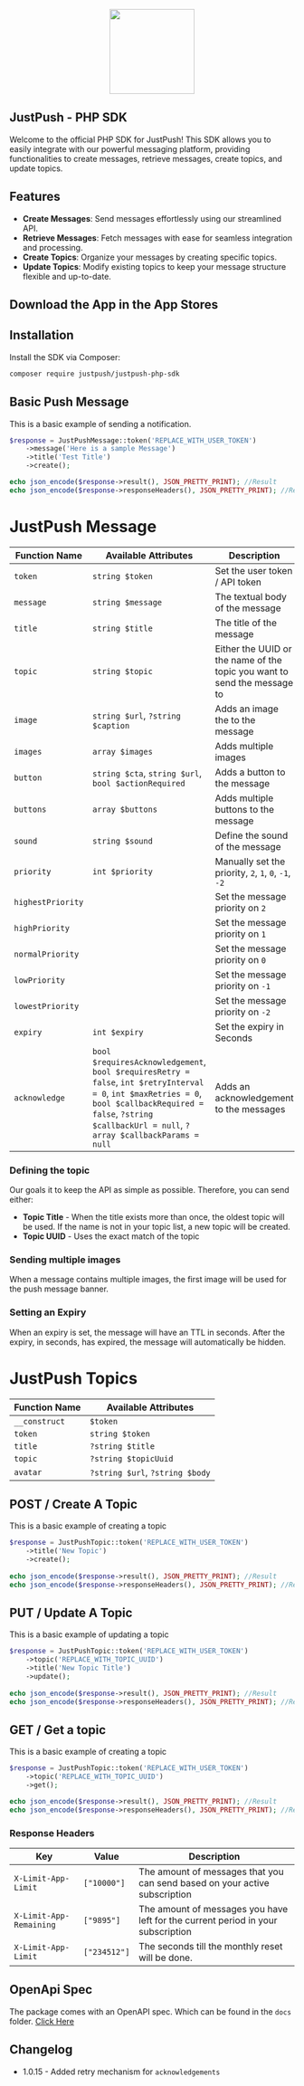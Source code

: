 <p align="center"><img src="https://cdn.justpush.io/core/app%20icon_nobackground.svg" width="150" height="auto"></p>

## JustPush - PHP SDK

Welcome to the official PHP SDK for JustPush! This SDK allows you to easily integrate with our powerful messaging platform, providing functionalities to create messages, retrieve messages, create topics, and update topics.

## Features

- **Create Messages**: Send messages effortlessly using our streamlined API.
- **Retrieve Messages**: Fetch messages with ease for seamless integration and processing.
- **Create Topics**: Organize your messages by creating specific topics.
- **Update Topics**: Modify existing topics to keep your message structure flexible and up-to-date.

## Download the App in the App Stores

## Installation

Install the SDK via Composer:

```bash
composer require justpush/justpush-php-sdk

```
## Basic Push Message
This is a basic example of sending a notification. 
````php
$response = JustPushMessage::token('REPLACE_WITH_USER_TOKEN')
    ->message('Here is a sample Message')
    ->title('Test Title')
    ->create();

echo json_encode($response->result(), JSON_PRETTY_PRINT); //Result
echo json_encode($response->responseHeaders(), JSON_PRETTY_PRINT); //Response Headers
````

# JustPush Message

| Function Name           | Available Attributes                                                                                                                                                                                              | Description                                                              |
|-------------------------|-------------------------------------------------------------------------------------------------------------------------------------------------------------------------------------------------------------------|--------------------------------------------------------------------------|
| `token`                 | `string $token`                                                                                                                                                                                                   | Set the user token / API token                                           |
| `message`               | `string $message`                                                                                                                                                                                                 | The textual body of the message                                          |
| `title`                 | `string $title`                                                                                                                                                                                                   | The title of the message                                                 |
| `topic`                 | `string $topic`                                                                                                                                                                                                   | Either the UUID or the name of the topic you want to send the message to |
| `image`                 | `string $url`, `?string $caption`                                                                                                                                                                                 | Adds an image the to the message                                         |
| `images`                | `array $images`                                                                                                                                                                                                   | Adds multiple images                                                     
| `button`                | `string $cta`, `string $url`, `bool $actionRequired`                                                                                                                                                              | Adds a button to the message                                             |
| `buttons`               | `array $buttons`                                                                                                                                                                                                  | Adds multiple buttons to the message                                     | 
| `sound`                 | `string $sound`                                                                                                                                                                                                   | Define the sound of the message                                          |
| `priority`              | `int $priority`                                                                                                                                                                                                   | Manually set the priority, `2`, `1`, `0`, `-1`, `-2`                     |
| `highestPriority`       |                                                                                                                                                                                                                   | Set the message priority on `2`                                          |                                         
| `highPriority`          |                                                                                                                                                                                                                   | Set the message priority on `1`                                          | 
| `normalPriority`        |                                                                                                                                                                                                                   | Set the message priority on `0`                                          |
| `lowPriority`           |                                                                                                                                                                                                                   | Set the message priority on `-1`                                         |
| `lowestPriority`        |                                                                                                                                                                                                                   | Set the message priority on `-2`                                         |
| `expiry`                | `int $expiry`                                                                                                                                                                                                     | Set the expiry in Seconds | 
| `acknowledge`           | `bool $requiresAcknowledgement`, `bool $requiresRetry = false`, `int $retryInterval = 0`, `int $maxRetries = 0`, `bool $callbackRequired = false`, `?string $callbackUrl = null`, `?array $callbackParams = null` | Adds an acknowledgement to the messages |

### Defining the topic
Our goals it to keep the API as simple as possible. Therefore, you can send either:
- **Topic Title** - When the title exists more than once, the oldest topic will be used. If the name is not in your topic list, a new topic will be created. 
- **Topic UUID** - Uses the exact match of the topic

### Sending multiple images
When a message contains multiple images, the first image will be used for the push message banner. 

### Setting an Expiry
When an expiry is set, the message will have an TTL in seconds. After the expiry, in seconds, has expired, the message will automatically be hidden.

# JustPush Topics

| Function Name      | Available Attributes                        |
|--------------------|---------------------------------------------|
| `__construct`      | `$token`                                    |
| `token`            | `string $token`                             |
| `title`            | `?string $title`                            |
| `topic`            | `?string $topicUuid`                        |
| `avatar`           | `?string $url`, `?string $body`             |

## POST / Create A Topic
This is a basic example of creating a topic
````php
$response = JustPushTopic::token('REPLACE_WITH_USER_TOKEN')
    ->title('New Topic')
    ->create();
    
echo json_encode($response->result(), JSON_PRETTY_PRINT); //Result
echo json_encode($response->responseHeaders(), JSON_PRETTY_PRINT); //Response Headers

````

## PUT / Update A Topic
This is a basic example of updating a topic
````php
$response = JustPushTopic::token('REPLACE_WITH_USER_TOKEN')
    ->topic('REPLACE_WITH_TOPIC_UUID')
    ->title('New Topic Title')
    ->update();
    
echo json_encode($response->result(), JSON_PRETTY_PRINT); //Result
echo json_encode($response->responseHeaders(), JSON_PRETTY_PRINT); //Response Headers

````

## GET / Get a topic
This is a basic example of creating a topic
````php
$response = JustPushTopic::token('REPLACE_WITH_USER_TOKEN')
    ->topic('REPLACE_WITH_TOPIC_UUID')
    ->get();

echo json_encode($response->result(), JSON_PRETTY_PRINT); //Result
echo json_encode($response->responseHeaders(), JSON_PRETTY_PRINT); //Response Headers
````

### Response Headers
| Key                         | Value            | Description                                                                      |
|-----------------------------|------------------|----------------------------------------------------------------------------------|
| ```X-Limit-App-Limit```     | ```["10000"]```  | The amount of messages that you can send based on your active subscription       |
| ```X-Limit-App-Remaining``` | ```["9895"]```   | The amount of messages you have left for the current period in your subscription |
| ```X-Limit-App-Limit```     | ```["234512"]``` | The seconds till the monthly reset will be done.                                 |


## OpenApi Spec
The package comes with an OpenAPI spec. Which can be found in the `docs` folder. [Click Here](https://github.com/JustPush-io/justpush-sdk-php/tree/docs)

## Changelog
- 1.0.15 - Added retry mechanism for `acknowledgements` 